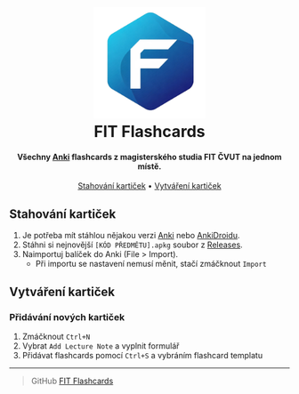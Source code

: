 <h1 align="center">
  <br>
  <img src="./Assets/logo.png" width="200">
  <br>
  FIT Flashcards
  <br>
</h1>

<h4 align="center">Všechny <a href="https://apps.ankiweb.net/" target="_blank">Anki</a na jednom místě. > flashcards z magisterského studia FIT ČVUT na jednom místě.</h4>

<p align="center">
  <a href="#stahování-kartiček">Stahování kartiček</a> •
  <a href="#vytváření-kartiček">Vytváření kartiček</a>
</p>

## Stahování kartiček

1. Je potřeba mít stáhlou nějakou verzi [Anki](https://apps.ankiweb.net/) nebo [AnkiDroidu](https://play.google.com/store/apps/details?id=com.ichi2.anki).
2. Stáhni si nejnovější `[KÓD PŘEDMĚTU].apkg` soubor z [Releases](https://github.com/Morcinus/FIT-Notes/releases).
3. Naimportuj balíček do Anki (File > Import).
   - Při importu se nastavení nemusí měnit, stačí zmáčknout `Import`

## Vytváření kartiček

### Přidávání nových kartiček

1. Zmáčknout `Ctrl+N`
2. Vybrat `Add Lecture Note` a vyplnit formulář
3. Přidávat flashcards pomocí `Ctrl+S` a vybráním flashcard templatu

---

> GitHub [FIT Flashcards](https://github.com/Morcinus/FIT-Notes)
